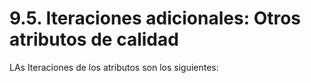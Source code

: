 # 9.5. Iteraciones adicionales: Otros atributos de calidad

LAs Iteraciones de los atributos son los siguientes:
